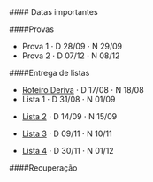 
<div class="panel-heading">
#### Datas importantes
</div>

<div class="panel-body">

####Provas
- Prova 1 $\cdot$ D 28/09 $\cdot$ N 29/09
- Prova 2 $\cdot$ D 07/12 $\cdot$ N 08/12

####Entrega de listas

- [Roteiro Deriva](/bio208/static/pdfs/2015/roteiros/pratica_1.pdf) $\cdot$ D 17/08 $\cdot$ N 18/08 <!---[gabarito](/bio208/static/pdfs/roteiros_listas/lista1_gabarito.pdf)-->
- Lista 1 $\cdot$ D 31/08  $\cdot$ N 01/09
<!--(/bio208/static/pdfs/2015/roteiros/pratica2_selecao_populus_v2.doc.docx)-->
 <!--[gabarito](/bio208/static/pdfs/roteiros_listas/lista2_gabarito.pdf)-->
- [Lista 2](/bio208/static/pdfs/2015/listas/lista2_2015.pdf) $\cdot$ D 14/09 $\cdot$ N 15/09
 <!--- [gabarito](/bio208/static/pdfs/roteiros_listas/lista3_gabarito.pdf)-->
- [Lista 3](/bio208/static/pdfs/2015/listas/exercicio_h2_alunos_2015.docx) $\cdot$ D 09/11  $\cdot$ N 10/11
<!--- [gabarito](/bio208/static/pdfs/roteiros_listas/lista4_gabarito.pdf)-->
- [Lista 4](/bio208/static/pdfs/2015/listas/exercicio_de_selecao_2015_FINAL.docx) $\cdot$ D 30/11  $\cdot$ N 01/12
<!--- [gabarito](/bio208/static/pdfs/roteiros_listas/lista5_gabarito.pdf)-->

####Recuperação

<!--- 02/03/2015 $\cdot$ 14hs $\cdot$ Sala 4 do Centro Didático-->


</div>
